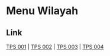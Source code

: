 # Menu Wilayah

## Link

[TPS 001](https://github.com/gigit-pemilu/pemilu-2024-95-papua-pegunungan/tree/main/pilpres/hitung-suara/sub/95-papua-pegunungan/sub/04-tolikara/sub/05-goyage/sub/2003-tigikun/sub/001-tps)
 | 
[TPS 002](https://github.com/gigit-pemilu/pemilu-2024-95-papua-pegunungan/tree/main/pilpres/hitung-suara/sub/95-papua-pegunungan/sub/04-tolikara/sub/05-goyage/sub/2003-tigikun/sub/002-tps)
 | 
[TPS 003](https://github.com/gigit-pemilu/pemilu-2024-95-papua-pegunungan/tree/main/pilpres/hitung-suara/sub/95-papua-pegunungan/sub/04-tolikara/sub/05-goyage/sub/2003-tigikun/sub/003-tps)
 | 
[TPS 004](https://github.com/gigit-pemilu/pemilu-2024-95-papua-pegunungan/tree/main/pilpres/hitung-suara/sub/95-papua-pegunungan/sub/04-tolikara/sub/05-goyage/sub/2003-tigikun/sub/004-tps)

